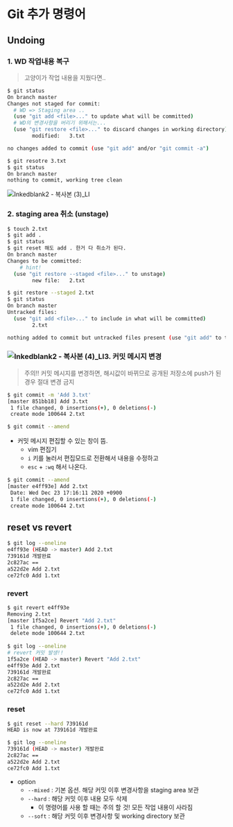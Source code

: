 # Git 추가 명령어

## Undoing

### 1. WD 작업내용 복구

> 고양이가 작업 내용을 지웠다면..

```bash
$ git status
On branch master
Changes not staged for commit:
  # WD => Staging area .. 
  (use "git add <file>..." to update what will be committed)
  # WD의 변경사항을 버리기 위해서는... 
  (use "git restore <file>..." to discard changes in working directory)
        modified:   3.txt

no changes added to commit (use "git add" and/or "git commit -a")

```

```bash
$ git resotre 3.txt
$ git status
On branch master
nothing to commit, working tree clean
```

![Inkedblank2 - 복사본 (3)_LI](md-images/Inkedblank2%20-%20%EB%B3%B5%EC%82%AC%EB%B3%B8%20(3)_LI.jpg)

### 2. staging area 취소 (unstage)

```bash
$ touch 2.txt
$ git add .
$ git status
$ git reset 해도 add . 한거 다 취소가 된다.
On branch master
Changes to be committed:
	# hint!
  (use "git restore --staged <file>..." to unstage)
        new file:   2.txt
```

```bash
$ git restore --staged 2.txt
$ git status
On branch master
Untracked files:
  (use "git add <file>..." to include in what will be committed)
        2.txt

nothing added to commit but untracked files present (use "git add" to track)
```

### ![Inkedblank2 - 복사본 (4)_LI](md-images/Inkedblank2%20-%20%EB%B3%B5%EC%82%AC%EB%B3%B8%20(4)_LI.jpg)3. 커밋 메시지 변경

> 주의!! 커밋 메시지를 변경하면, 해시값이 바뀌므로 공개된 저장소에 push가 된 경우 절대 변경 금지

```bash
$ git commit -m 'Add 3.txt'
[master 851bb18] Add 3.txt
 1 file changed, 0 insertions(+), 0 deletions(-)
 create mode 100644 2.txt
```

```bash
$ git commit --amend
```

* 커밋 메시지 편집할 수 있는 창이 뜸.
  * vim 편집기 
  * `i` 키를 눌러서 편집모드로 전환해서 내용을 수정하고
  * `esc` + `:wq` 해서 나온다.

```bash
$ git commit --amend
[master e4ff93e] Add 2.txt
 Date: Wed Dec 23 17:16:11 2020 +0900
 1 file changed, 0 insertions(+), 0 deletions(-)
 create mode 100644 2.txt
```

## reset vs revert 

```bash
$ git log --oneline
e4ff93e (HEAD -> master) Add 2.txt
739161d 개발완료
2c827ac ==
a522d2e Add 2.txt
ce72fc0 Add 1.txt
```

### revert

```bash
$ git revert e4ff93e
Removing 2.txt
[master 1f5a2ce] Revert "Add 2.txt"
 1 file changed, 0 insertions(+), 0 deletions(-)
 delete mode 100644 2.txt
 
$ git log --oneline
# revert 커밋 발생!!
1f5a2ce (HEAD -> master) Revert "Add 2.txt"
e4ff93e Add 2.txt
739161d 개발완료
2c827ac ==
a522d2e Add 2.txt
ce72fc0 Add 1.txt

```

### reset

```bash
$ git reset --hard 739161d
HEAD is now at 739161d 개발완료

$ git log --oneline
739161d (HEAD -> master) 개발완료
2c827ac ==
a522d2e Add 2.txt
ce72fc0 Add 1.txt
```

* option 
  * `--mixed` : 기본 옵션. 해당 커밋 이후 변경사항을 staging area 보관
  * `--hard` : 해당 커밋 이후 내용 모두 삭제
    * 이 명령어를 사용 할 때는 주의 할 것! 모든 작업 내용이 사라짐
  * `--soft` : 해당 커밋 이후 변경사항 및 working directory 보관




















